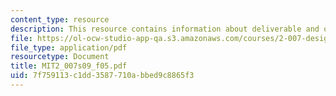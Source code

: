 ```yaml
---
content_type: resource
description: This resource contains information about deliverable and other activities.
file: https://ol-ocw-studio-app-qa.s3.amazonaws.com/courses/2-007-design-and-manufacturing-i-spring-2009/7f759113c1dd3587710abbed9c8865f3_MIT2_007s09_f05.pdf
file_type: application/pdf
resourcetype: Document
title: MIT2_007s09_f05.pdf
uid: 7f759113-c1dd-3587-710a-bbed9c8865f3
---
```


